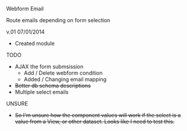 Webform Email

Route emails depending on form selection

v.01 07/01/2014
 - Created module
 
TODO
  - AJAX the form submsission
     - Add / Delete webform condition
     - Added / Changing email mapping
  - <strike>Better db schema descriptions</strike>
  - Multiple select emails

 UNSURE
  - <strike>So I'm unsure how the component values will work if the select is a value from a View, or other dataset. Looks like I need to test this. </strike>